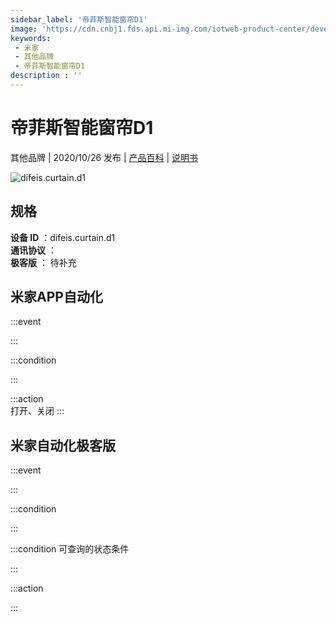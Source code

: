 ```yaml
---
sidebar_label: '帝菲斯智能窗帘D1'
image: 'https://cdn.cnbj1.fds.api.mi-img.com/iotweb-product-center/developer_1600940539041RcZpc9Zh.png?GalaxyAccessKeyId=AKVGLQWBOVIRQ3XLEW&Expires=9223372036854775807&Signature=dOG0xpZ7AFL1S6j97L1jL301wrg='
keywords: 
 - 米家
 - 其他品牌
 - 帝菲斯智能窗帘D1
description : ''
---
```

# 帝菲斯智能窗帘D1

其他品牌 | 2020/10/26 发布 | [产品百科](https://home.mi.com/webapp/content/baike/product/index.html?model=difeis.curtain.d1/) | [说明书](https://home.mi.com/views/introduction.html?model=difeis.curtain.d1&region=cn)

![difeis.curtain.d1](https://cdn.cnbj1.fds.api.mi-img.com/iotweb-product-center/developer_1600940539041RcZpc9Zh.png?GalaxyAccessKeyId=AKVGLQWBOVIRQ3XLEW&Expires=9223372036854775807&Signature=dOG0xpZ7AFL1S6j97L1jL301wrg=)

## 规格  
> 
**设备 ID** ：difeis.curtain.d1  
**通讯协议** ：  
**极客版**  ： 待补充 


## 米家APP自动化  

:::event  

:::

:::condition  

:::

:::action   
打开、关闭
:::

## 米家自动化极客版  

:::event  

:::

:::condition  

:::

:::condition 可查询的状态条件  

:::

:::action  

:::

        
